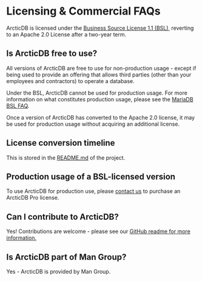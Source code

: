 # Licensing & Commercial FAQs

ArcticDB is licensed under the [Business Source License 1.1 (BSL)](https://github.com/man-group/ArcticDB/blob/master/LICENSE.txt), reverting to an Apache 2.0 License after a two-year term. 

## Is ArcticDB free to use?

All versions of ArcticDB are free to use for non-production usage - except if being used to provide an offering that allows third parties (other than your employees and contractors) to operate a database.

Under the BSL, ArcticDB cannot be used for production usage. For more information on what constitutes production usage, please see the [MariaDB BSL FAQ](https://mariadb.com/bsl-faq-mariadb/). 

Once a version of ArcticDB has converted to the Apache 2.0 license, it may be used for production usage without acquiring an additional license.

## License conversion timeline

This is stored in the [README.md](https://github.com/man-group/ArcticDB/blob/master/README.md) of the project.

## Production usage of a BSL-licensed version

To use ArcticDB for production use, please [contact us](http://arcticdb.io) to purchase an ArcticDB Pro license. 

## Can I contribute to ArcticDB?

Yes! Contributions are welcome - please see our [GitHub readme for more information.](https://github.com/man-group/ArcticDB/blob/docs/update-readme/README.md#Contributing)

## Is ArcticDB part of Man Group?

Yes - ArcticDB is provided by Man Group.
